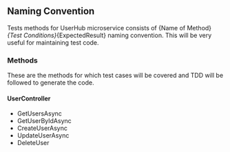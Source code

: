 ## Naming Convention

Tests methods for UserHub microservice consists of {Name of Method}_{Test Conditions}_{ExpectedResult} naming convention. This will be very useful for maintaining test code.

### Methods

These are the methods for which test cases will be covered and TDD will be followed to generate the code. 

#### UserController

* GetUsersAsync
* GetUserByIdAsync
* CreateUserAsync
* UpdateUserAsync
* DeleteUser